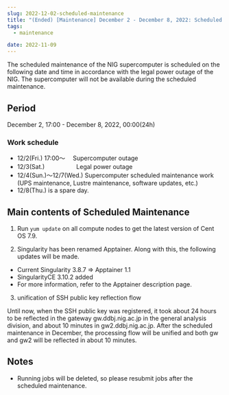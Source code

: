 ```yaml
---
slug: 2022-12-02-scheduled-maintenance
title: "(Ended) [Maintenance] December 2 - December 8, 2022: Scheduled Maintenance."
tags:
  - maintenance

date: 2022-11-09
---
```




The scheduled maintenance of the NIG supercomputer is scheduled on the following date and time in accordance with the legal power outage of the NIG. The supercomputer will not be available during the scheduled maintenance.

<!-- truncate -->

## Period

December 2, 17:00 - December 8, 2022, 00:00(24h)


### Work schedule

- 12/2(Fri.) 17:00～ 　Supercomputer outage
- 12/3(Sat.) 　　　　　Legal power outage
- 12/4(Sun.)～12/7(Wed.) Supercomputer scheduled maintenance work (UPS maintenance, Lustre maintenance, software updates, etc.)
- 12/8(Thu.) is a spare day.


## Main contents of Scheduled Maintenance

1. Run `yum update` on all compute nodes to get the latest version of Cent OS 7.9.

2. Singularity has been renamed Apptainer. Along with this, the following updates will be made.

- Current Singularity 3.8.7 ⇒ Apptainer 1.1
- SingularityCE 3.10.2 added
- For more information, refer to the Apptainer description page.

3. unification of SSH public key reflection flow

Until now, when the SSH public key was registered, it took about 24 hours to be reflected in the gateway gw.ddbj.nig.ac.jp in the general analysis division, and about 10 minutes in gw2.ddbj.nig.ac.jp. After the scheduled maintenance in December, the processing flow will be unified and both gw and gw2 will be reflected in about 10 minutes.


## Notes
- Running jobs will be deleted, so please resubmit jobs after the scheduled maintenance.
